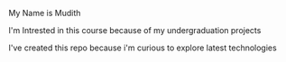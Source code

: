 My Name is Mudith 

I'm Intrested in this course because of my undergraduation projects 

I've created this repo because i'm curious to explore latest technologies 


